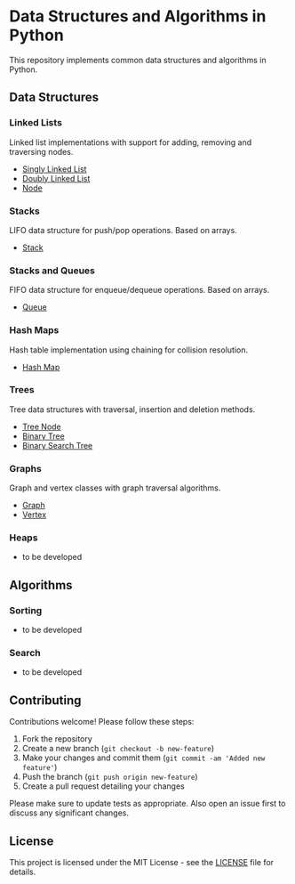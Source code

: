 # Data Structures and Algorithms in Python

This repository implements common data structures and algorithms in Python. 

## Data Structures

### Linked Lists
Linked list implementations with support for adding, removing and traversing nodes.

- [Singly Linked List](DataStructures/LinkedLists/linked_list.py)
- [Doubly Linked List](DataStructures/LinkedLists/doubly_linked_list.py)
- [Node](DataStructures/LinkedLists/node.py)


### Stacks 
LIFO data structure for push/pop operations. Based on arrays.

- [Stack](DataStructures/Stacks_and_Queues/queue.py)  


### Stacks and Queues
FIFO data structure for enqueue/dequeue operations. Based on arrays. 

- [Queue](DataStructures/Stacks_and_Queues/queue.py)


### Hash Maps  
Hash table implementation using chaining for collision resolution. 

- [Hash Map](DataStructures/HashMap/hash_map.py)


### Trees
Tree data structures with traversal, insertion and deletion methods.

- [Tree Node](DataStructures/Trees/tree_node.py)
- [Binary Tree](DataStructures/Trees/binary_tree_node.py)
- [Binary Search Tree](DataStructures/Trees/binary_search_tree_node.py)


### Graphs
Graph and vertex classes with graph traversal algorithms.

- [Graph](DataStructures/Graphs/graph.py)
- [Vertex](DataStructures/Graphs/vertex.py) 


### Heaps   
- to be developed


## Algorithms  

### Sorting
- to be developed

### Search  
- to be developed

## Contributing

Contributions welcome! Please follow these steps:

1. Fork the repository
2. Create a new branch (`git checkout -b new-feature`)
3. Make your changes and commit them (`git commit -am 'Added new feature'`)
4. Push the branch (`git push origin new-feature`)
5. Create a pull request detailing your changes

Please make sure to update tests as appropriate. Also open an issue first to discuss any significant changes.

## License

This project is licensed under the MIT License - see the [LICENSE](LICENSE.txt) file for details.


